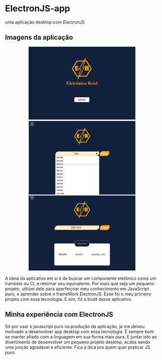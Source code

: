# ElectronJS-app
 uma aplicação desktop com ElectronJS
 
## Imagens da aplicação
<P align="center">
   <img src="./imagens do app/app_equivalente_pagina_inicial.jpg" width="350">
   <img src="./imagens do app/app_equivalente_pagina_app_pesquisa.jpg" width="350">
   <img src="./imagens do app/app_equivalente_pagina_app_resultado.jpg" width="350">
</p>

A ideia do aplicativo em si é de buscar um componente eletônico como um transisto ou CI, e retornar seu equivalente.
Por mais que seja um pequeno projeto, utilizei dele para aperfeiçoar meu conhecimento em JavaScript puro, e aprender sobre o frameWork ElectronJS. Esse foi o meu primeiro projeto com essa tecnologia. 
E sim, fiz a biuld desse aplicativo.

## Minha experiência com ElectronJS
Só por usar o javascript puro na produção da aplicação, já me deixou motivado a desenvolver app desktop com essa tecnologia. É sempre bom se manter afiado com a linguagem em sua forma mais pura. E juntar isto ao divertimento de desenvolver um pequeno projeto desktop, acaba sendo uma junção agradável e eficiente. Fica a dica pra quem quer praticar JS puro.
